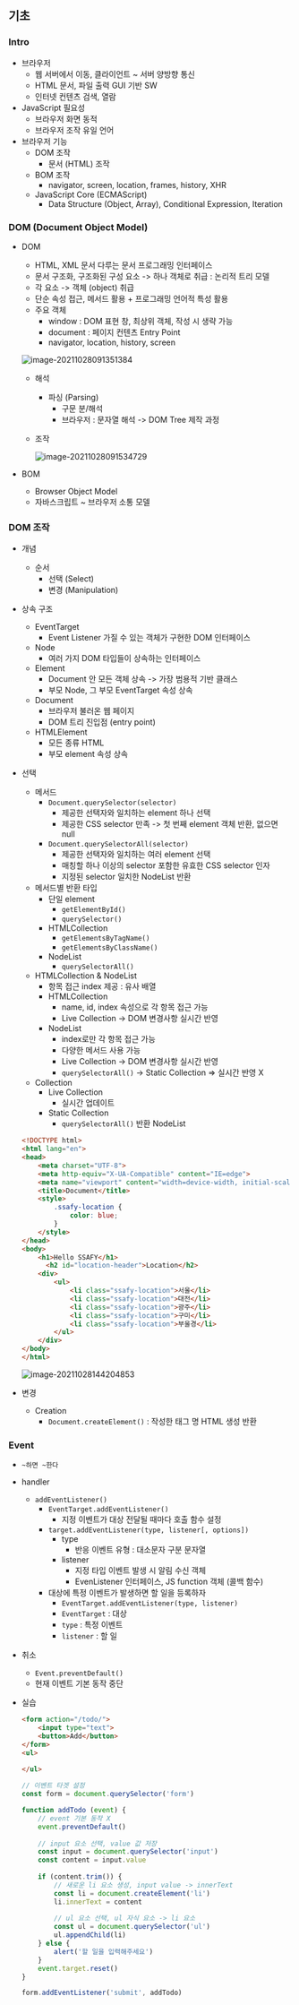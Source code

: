 ## 기초

### Intro

- 브라우저
  - 웹 서버에서 이동, 클라이언트 ~ 서버 양방향 통신
  - HTML 문서, 파일 출력 GUI 기반 SW
  - 인터넷 컨텐츠 검색, 열람
- JavaScript 필요성
  - 브라우저 화면 동적
  - 브라우저 조작 유일 언어
- 브라우저 기능
  - DOM 조작
    - 문서 (HTML) 조작
  - BOM 조작
    - navigator, screen, location, frames, history, XHR
  - JavaScript Core (ECMAScript)
    - Data Structure (Object, Array), Conditional Expression, Iteration

### DOM (Document Object Model)

- DOM

  - HTML, XML 문서 다루는 문서 프로그래밍 인터페이스
  - 문서 구조화, 구조화된 구성 요소 -> 하나 객체로 취급 : 논리적 트리 모델
  - 각 요소 -> 객체 (object) 취급
  - 단순 속성 접근, 메서드 활용 + 프로그래밍 언어적 특성 활용
  - 주요 객체
    - window : DOM 표현 창, 최상위 객체, 작성 시 생략 가능
    - document : 페이지 컨텐츠 Entry Point
    - navigator, location, history, screen

  ![image-20211028091351384](C:\Users\j2woo\AppData\Roaming\Typora\typora-user-images\image-20211028091351384.png)

  - 해석

    - 파싱 (Parsing)
      - 구문 분/해석
      - 브라우저 : 문자열 해석 -> DOM Tree 제작 과정

  - 조작

    ![image-20211028091534729](C:\Users\j2woo\AppData\Roaming\Typora\typora-user-images\image-20211028091534729.png)

- BOM

  - Browser Object Model
  - 자바스크립트 ~ 브라우저 소통 모델

### DOM 조작

- 개념

  - 순서
    - 선택 (Select)
    - 변경 (Manipulation)

- 상속 구조

  - EventTarget
    - Event Listener 가질 수 있는 객체가 구현한 DOM 인터페이스
  - Node
    - 여러 가지 DOM 타입들이 상속하는 인터페이스
  - Element
    - Document 안 모든 객체 상속 -> 가장 범용적 기반 클래스
    - 부모 Node, 그 부모 EventTarget 속성 상속
  - Document
    - 브라우저 불러온 웹 페이지
    - DOM 트리 진입점 (entry point)
  - HTMLElement
    - 모든 종류 HTML
    - 부모 element 속성 상속

- 선택 

  - 메서드
    - `Document.querySelector(selector)`
      - 제공한 선택자와 일치하는 element 하나 선택
      - 제공한 CSS selector 만족 -> 첫 번째 element 객체 반환, 없으면 null
    - `Document.querySelectorAll(selector)`
      - 제공한 선택자와 일치하는 여러 element 선택
      - 매칭할 하나 이상의 selector 포함한 유효한 CSS selector 인자
      - 지정된 selector 일치한 NodeList 반환
  - 메서드별 반환 타입
    - 단일 element
      - `getElementById()`
      - `querySelector()`
    - HTMLCollection
      - `getElementsByTagName()`
      - `getElementsByClassName()`
    - NodeList
      - `querySelectorAll()`
  - HTMLCollection & NodeList
    - 항목 접근 index 제공 : 유사 배열
    - HTMLCollection
      - name, id, index 속성으로 각 항목 접근 가능
      - Live Collection -> DOM 변경사항 실시간 반영
    - NodeList
      - index로만 각 항목 접근 가능
      - 다양한 메서드 사용 가능
      - Live Collection -> DOM 변경사항 실시간 반영
      - `querySelectorAll()` -> Static Collection => 실시간 반영 X
  - Collection
    - Live Collection
      - 실시간 업데이트
    - Static Collection
      - `querySelectorAll()` 반환 NodeList

  ```html
  <!DOCTYPE html>
  <html lang="en">
  <head>
      <meta charset="UTF-8">
      <meta http-equiv="X-UA-Compatible" content="IE=edge">
      <meta name="viewport" content="width=device-width, initial-scale=1.0">
      <title>Document</title>
      <style>
          .ssafy-location {
              color: blue;
          }
      </style>
  </head>
  <body>
      <h1>Hello SSAFY</h1>
     	<h2 id="location-header">Location</h2>
      <div>
          <ul>
              <li class="ssafy-location">서울</li>
              <li class="ssafy-location">대전</li>
              <li class="ssafy-location">광주</li>
              <li class="ssafy-location">구미</li>
              <li class="ssafy-location">부울경</li>
          </ul>
      </div>
  </body>
  </html>
  ```

  ![image-20211028144204853](C:\Users\j2woo\AppData\Roaming\Typora\typora-user-images\image-20211028144204853.png)

- 변경

  - Creation
    - `Document.createElement()` : 작성한 태그 명 HTML 생성 반환

### Event

- `~하면 ~한다`

- handler

  - `addEventListener()`
    - `EventTarget.addEventListener()`
      - 지정 이벤트가 대상 전달될 때마다 호출 함수 설정
    - `target.addEventListener(type, listener[, options])`
      - type
        - 반응 이벤트 유형 : 대소문자 구분 문자열
      - listener
        - 지정 타입 이벤트 발생 시 알림 수신 객체
        - EvenListener 인터페이스, JS function 객체 (콜백 함수)
    - 대상에 특정 이벤트가 발생하면 할 일을 등록하자
      - `EventTarget.addEventListener(type, listener)`
      - `EventTarget` : 대상
      - `type` : 특정 이벤트
      - `listener` : 할 일

- 취소

  - `Event.preventDefault()`
  - 현재 이벤트 기본 동작 중단

- 실습

  ```html
  <form action="/todo/">
      <input type="text">
      <button>Add</button>
  </form>
  <ul>
      
  </ul>
  ```

  ```javascript
  // 이벤트 타겟 설정
  const form = document.querySelector('form')
  
  function addTodo (event) {
      // event 기본 동작 X
      event.preventDefault()
      
      // input 요소 선택, value 값 저장
      const input = document.querySelector('input')
      const content = input.value
      
      if (content.trim()) {
          // 새로운 li 요소 생성, input value -> innerText
          const li = document.createElement('li')
          li.innerText = content
          
          // ul 요소 선택, ul 자식 요소 -> li 요소
          const ul = document.querySelector('ul')
          ul.appendChild(li)
      } else {
          alert('할 일을 입력해주세요')
      }
      event.target.reset()
  }
  
  form.addEventListener('submit', addTodo)
  ```

  